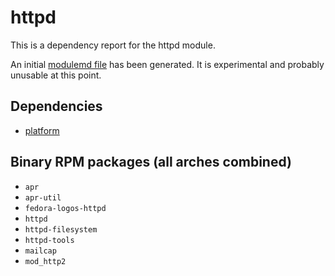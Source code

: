 # httpd
This is a dependency report for the httpd module.

An initial [modulemd file](httpd.yaml) has been generated. It is experimental and probably unusable at this point.
## Dependencies
* [platform](../platform)
## Binary RPM packages (all arches combined)
* `apr`
* `apr-util`
* `fedora-logos-httpd`
* `httpd`
* `httpd-filesystem`
* `httpd-tools`
* `mailcap`
* `mod_http2`
